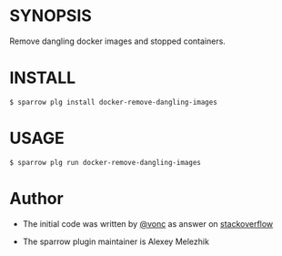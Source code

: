 # SYNOPSIS

Remove dangling docker images and stopped containers.

# INSTALL

    $ sparrow plg install docker-remove-dangling-images

# USAGE

    $ sparrow plg run docker-remove-dangling-images

# Author

* The initial code was written by [@vonc](https://stackoverflow.com/users/6309/vonc) as answer on [stackoverflow](https://stackoverflow.com/questions/32723111/how-to-remove-old-and-unused-docker-images)

* The sparrow plugin maintainer is Alexey Melezhik



